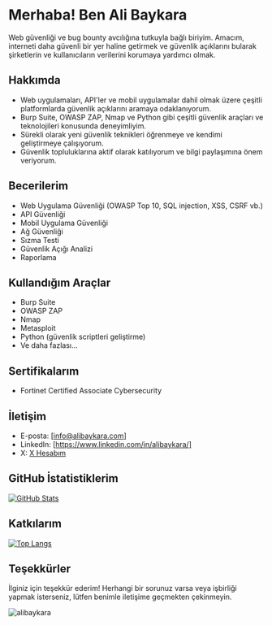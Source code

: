 # Merhaba!  Ben Ali Baykara

Web güvenliği ve bug bounty avcılığına tutkuyla bağlı biriyim. Amacım, interneti daha güvenli bir yer haline getirmek ve güvenlik açıklarını bularak şirketlerin ve kullanıcıların verilerini korumaya yardımcı olmak.

## Hakkımda

* Web uygulamaları, API'ler ve mobil uygulamalar dahil olmak üzere çeşitli platformlarda güvenlik açıklarını aramaya odaklanıyorum.
* Burp Suite, OWASP ZAP, Nmap ve Python gibi çeşitli güvenlik araçları ve teknolojileri konusunda deneyimliyim.
* Sürekli olarak yeni güvenlik teknikleri öğrenmeye ve kendimi geliştirmeye çalışıyorum.
* Güvenlik topluluklarına aktif olarak katılıyorum ve bilgi paylaşımına önem veriyorum.

## Becerilerim

* Web Uygulama Güvenliği (OWASP Top 10, SQL injection, XSS, CSRF vb.)
* API Güvenliği
* Mobil Uygulama Güvenliği
* Ağ Güvenliği
* Sızma Testi
* Güvenlik Açığı Analizi
* Raporlama

## Kullandığım Araçlar

* Burp Suite
* OWASP ZAP
* Nmap
* Metasploit
* Python (güvenlik scriptleri geliştirme)
* Ve daha fazlası...

## Sertifikalarım

* Fortinet Certified Associate Cybersecurity

## İletişim

* E-posta: [info@alibaykara.com]
* LinkedIn: [https://www.linkedin.com/in/alibaykara/]
* X: [X Hesabım ](https://x.com/aliibaykara)

## GitHub İstatistiklerim

[![GitHub Stats](https://github-readme-stats.vercel.app/api?username=alibaykara&show_icons=true&theme=dark)](https://github.com/anuraghazra/github-readme-stats)

## Katkılarım

[![Top Langs](https://github-readme-stats.vercel.app/api/top-langs/?username=alibaykara&layout=compact&theme=dark)](https://github.com/anuraghazra/github-readme-stats)

## Teşekkürler

İlginiz için teşekkür ederim! Herhangi bir sorunuz varsa veya işbirliği yapmak isterseniz, lütfen benimle iletişime geçmekten çekinmeyin.

<p align="left"> <img src="https://komarev.com/ghpvc/?username=alibaykara&label=Profile%20views&color=0e75b6&style=flat" alt="alibaykara" /> </p>
